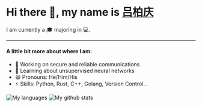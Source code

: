 # Hi there 👋, my name is [吕柏庆](https://skylantern.social)

I am currently a 🎓 majoring in 💻.

---
#### A little bit more about where I am:

* 🔭 Working on secure and reliable communications
* 🌱 Learning about unsupervised neural networks
* 😄 Pronouns: He/Him/His
* ⚡ Skills: Python, Rust, C++, Golang, Version Control...

![My languages](https://github-readme-stats.vercel.app/api/top-langs/?username=BaiqingL) ![My github stats](https://github-readme-stats.vercel.app/api?username=BaiqingL&show_icons=true)
